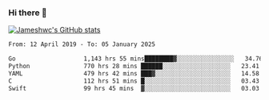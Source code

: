 ### Hi there 👋

[![Jameshwc's GitHub stats](https://github-readme-stats.vercel.app/api?username=jameshwc)](https://github.com/anuraghazra/github-readme-stats)

<!--START_SECTION:waka-->

```txt
From: 12 April 2019 - To: 05 January 2025

Go                   1,143 hrs 55 mins████████▓░░░░░░░░░░░░░░░░   34.76 %
Python               770 hrs 28 mins ██████░░░░░░░░░░░░░░░░░░░   23.41 %
YAML                 479 hrs 42 mins ███▓░░░░░░░░░░░░░░░░░░░░░   14.58 %
C                    112 hrs 51 mins █░░░░░░░░░░░░░░░░░░░░░░░░   03.43 %
Swift                99 hrs 45 mins  ▓░░░░░░░░░░░░░░░░░░░░░░░░   03.03 %
```

<!--END_SECTION:waka-->